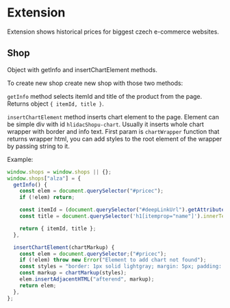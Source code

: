 # Extension

Extension shows historical prices for biggest czech e-commerce websites.

## Shop

Object with getInfo and insertChartElement methods.

To create new shop create new shop with those two methods:

`getInfo` method selects itemId and title of the product from the page. Returns object `{ itemId, title }`.

`insertChartElement` method inserts chart element to the page. Element can be simple div with id `hlidacShopu-chart`. Usually it inserts whole chart wrapper with border and info text.
First param is `chartWrapper` function that returns wrapper html, you can add styles to the root element of the wrapper by passing string to it.

Example:
```javascript
window.shops = window.shops || {};
window.shops["alza"] = {
  getInfo() {
    const elem = document.querySelector("#pricec");
    if (!elem) return;

    const itemId = (document.querySelector("#deepLinkUrl").getAttribute("content").match(/\d+$/) || [])[0];
    const title = document.querySelector('h1[itemprop="name"]').innerText.trim();

    return { itemId, title };
  },

  insertChartElement(chartMarkup) {
    const elem = document.querySelector;("#pricec");
    if (!elem) throw new Error("Element to add chart not found");
    const styles = "border: 1px solid lightgray; margin: 5px; padding: 5px; margin-bottom: 50px;";
    const markup = chartMarkup(styles);
    elem.insertAdjacentHTML("afterend", markup);
    return elem;
  },
};

```


